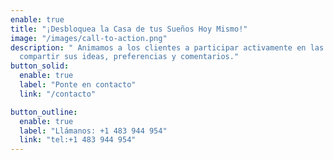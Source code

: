 ```yaml
---
enable: true
title: "¡Desbloquea la Casa de tus Sueños Hoy Mismo!"
image: "/images/call-to-action.png"
description: " Animamos a los clientes a participar activamente en las discusiones,
  compartir sus ideas, preferencias y comentarios."
button_solid:
  enable: true
  label: "Ponte en contacto"
  link: "/contacto"

button_outline:
  enable: true
  label: "Llámanos: +1 483 944 954"
  link: "tel:+1 483 944 954"
---
```


